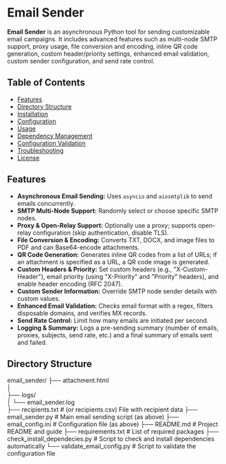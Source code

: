 # Email Sender

**Email Sender** is an asynchronous Python tool for sending customizable email campaigns. It includes advanced features such as multi-node SMTP support, proxy usage, file conversion and encoding, inline QR code generation, custom header/priority settings, enhanced email validation, custom sender configuration, and send rate control.

## Table of Contents

- [Features](#features)
- [Directory Structure](#directory-structure)
- [Installation](#installation)
- [Configuration](#configuration)
- [Usage](#usage)
- [Dependency Management](#dependency-management)
- [Configuration Validation](#configuration-validation)
- [Troubleshooting](#troubleshooting)
- [License](#license)

## Features

- **Asynchronous Email Sending:** Uses `asyncio` and `aiosmtplib` to send emails concurrently.
- **SMTP Multi-Node Support:** Randomly select or choose specific SMTP nodes.
- **Proxy & Open-Relay Support:** Optionally use a proxy; supports open-relay configuration (skip authentication, disable TLS).
- **File Conversion & Encoding:** Converts TXT, DOCX, and image files to PDF and can Base64-encode attachments.
- **QR Code Generation:** Generates inline QR codes from a list of URLs; if an attachment is specified as a URL, a QR code image is generated.
- **Custom Headers & Priority:** Set custom headers (e.g., "X-Custom-Header"), email priority (using "X-Priority" and "Priority" headers), and enable header encoding (RFC 2047).
- **Custom Sender Information:** Override SMTP node sender details with custom values.
- **Enhanced Email Validation:** Checks email format with a regex, filters disposable domains, and verifies MX records.
- **Send Rate Control:** Limit how many emails are initiated per second.
- **Logging & Summary:** Logs a pre-sending summary (number of emails, proxies, subjects, send rate, etc.) and a final summary of emails sent and failed.

## Directory Structure

email_sender/
├── attachment.html                 
│             
├── logs/                        
│   └── email_sender.log         
├── recipients.txt               # (or recipients.csv) File with recipient data
├── email_sender.py              # Main email sending script (as above)
├── email_config.ini             # Configuration file (as above)
├── README.md                    # Project README and guide
├── requirements.txt             # List of required packages
├── check_install_dependecies.py # Script to check and install dependencies automatically
└── validate_email_config.py     # Script to validate the configuration file
